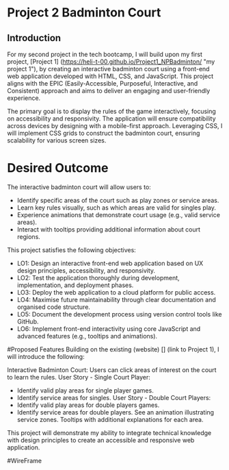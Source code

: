 # Project 2 Badminton Court

## Introduction 

For my second project in the tech bootcamp, I will build upon my first project, [Project 1] (https://heli-t-00.github.io/Project1_NPBadminton/ "my project 1"), by creating an interactive badminton court using a front-end web application developed with HTML, CSS, and JavaScript. 
This project aligns with the EPIC (Easily-Accessible, Purposeful, Interactive, and Consistent) approach and aims to deliver an engaging and user-friendly experience.

The primary goal is to display the rules of the game interactively, focusing on accessibility and responsivity. The application will ensure compatibility across devices by designing with a mobile-first approach. Leveraging CSS, I will implement CSS grids to construct the badminton court, ensuring scalability for various screen sizes.

# Desired Outcome
The interactive badminton court will allow users to:

- Identify specific areas of the court such as play zones or service areas.
- Learn key rules visually, such as which areas are valid for singles play.
- Experience animations that demonstrate court usage (e.g., valid service areas).
- Interact with tooltips providing additional information about court regions.

This project satisfies the following objectives:

- LO1: Design an interactive front-end web application based on UX design principles, accessibility, and responsivity.
- LO2: Test the application thoroughly during development, implementation, and deployment phases.
- LO3: Deploy the web application to a cloud platform for public access.
- LO4: Maximise future maintainability through clear documentation and organised code structure.
- LO5: Document the development process using version control tools like GitHub.
- LO6: Implement front-end interactivity using core JavaScript and advanced features (e.g., tooltips and animations).

#Proposed Features
Building on the existing (website) [] (link to Project 1), I will introduce the following:

Interactive Badminton Court: Users can click areas of interest on the court to learn the rules.
User Story - Single Court Player:
- Identify valid play areas for single player games.
- Identify service areas for singles.
User Story - Double Court Players:
- Identify valid play areas for double players games.
- Identify service areas for double players.
See an animation illustrating service zones.
Tooltips with additional explanations for each area.

This project will demonstrate my ability to integrate technical knowledge with design principles to create an accessible and responsive web application.

#WireFrame

